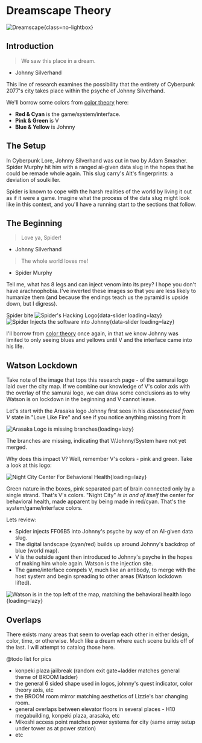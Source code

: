 # Dreamscape Theory

![Dreamscape](./assets/dreamscape.png){class=no-lightbox}

## Introduction

> We saw this place in a dream.

- Johnny Silverhand

This line of research examines the possibility that the entirety of Cyberpunk
2077's city takes place within the psyche of Johnny Silverhand.

We'll borrow some colors from [color theory](./theory-color.md) here:

- **Red & Cyan** is the game/system/interface.
- **Pink & Green** is V
- **Blue & Yellow** is Johnny

## The Setup

In Cyberpunk Lore, Johnny Silverhand was cut in two by Adam Smasher. Spider
Murphy hit him with a ranged ai-given data slug in the hopes that he could be
remade whole again. This slug carry's Alt's fingerprints: a deviation of
soulkiller.

Spider is known to cope with the harsh realities of the world by living
it out as if it were a game. Imagine what the process of the data slug might look
like in this context, and you'll have a running start to the sections that follow.

## The Beginning

> Love ya, Spider!

- Johnny Silverhand

> The whole world loves me!

- Spider Murphy

Tell me, what has 8 legs and can inject venom into its prey? I hope you don't
have arachnophobia. I've inverted these images so that you are less likely to
humanize them (and because the endings teach us the pyramid is upside down, but
I digress).

Spider bite
![Spider's Hacking Logo](./assets/dreamscape-spider-2.png){data-slider loading=lazy}
![Spider Injects the software into Johnny](./assets/dreamscape-spider-1.png){data-slider loading=lazy}

I'll borrow from [color theory](./theory-color.md) once again, in that we know
Johnny was limited to only seeing blues and yellows until V and the interface
came into his life.

## Watson Lockdown

Take note of the image that tops this research page - of the samurai logo laid
over the city map. If we combine our knowledge of V's color axis with the overlay
of the samurai logo, we can draw some conclusions as to why Watson is on lockdown
in the beginning and V cannot leave.

Let's start with the Arasaka logo Johnny first sees in his *disconnected from V*
state in "Love Like Fire" and see if you notice anything missing from it:

![Arasaka Logo is missing branches](./assets/logo-arasaka-classic.jpg){loading=lazy}

The branches are missing, indicating that V/Johnny/System have not yet merged.

Why does this impact V? Well, remember V's colors - pink and green. Take a look
at this logo:

![Night City Center For Behavioral Health](./assets/night-city-behavioral.png){loading=lazy}

Green nature in the boxes, pink separated part of brain connected only by a single strand. That's V's colors. "Night City"
*is in and of itself* the center for behavioral health, made apparent by being made
in red/cyan. That's the system/game/interface colors.

Lets review:

- Spider injects FF06B5 into Johnny's psyche by way of an AI-given data slug.
- The digital landscape (cyan/red) builds up around Johnny's backdrop of blue (world map).
- V is the outside agent then introduced to Johnny's psyche in the hopes of making
  him whole again. Watson is the injection site.
- The game/interface compels V, much like an antibody, to merge with the host system
  and begin spreading to other areas (Watson lockdown lifted).

![Watson is in the top left of the map, matching the behavioral health logo](./assets/map-watson.png){loading=lazy}

## Overlaps

There exists many areas that seem to overlap each other in either design, color,
time, or otherwise. Much like a dream where each scene builds off of the last. I
will attempt to catalog those here.

@todo list for pics

- konpeki plaza jailbreak (random exit gate+ladder matches general theme of BROOM ladder)
- the general 6 sided shape used in logos, johnny's quest indicator, color theory axis, etc
- the BROOM room mirror matching aesthetics of Lizzie's bar changing room.
- general overlaps between elevator floors in several places - H10 megabuilding, konpeki plaza, arasaka, etc
- Mikoshi access point matches power systems for city (same array setup under tower as at power station)
- etc
